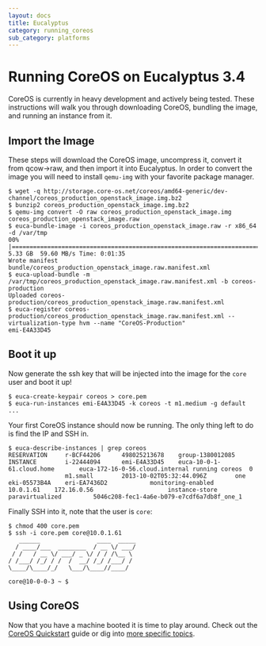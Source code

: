 ```yaml
---
layout: docs
title: Eucalyptus
category: running_coreos
sub_category: platforms
---
```


# Running CoreOS on Eucalyptus 3.4

CoreOS is currently in heavy development and actively being tested.
These instructions will walk you through downloading CoreOS, bundling the image, and running an instance from it.

## Import the Image

These steps will download the CoreOS image, uncompress it, convert it from qcow->raw, and then import it into Eucalyptus.
In order to convert the image you will need to install ```qemu-img``` with your favorite package manager.

```
$ wget -q http://storage.core-os.net/coreos/amd64-generic/dev-channel/coreos_production_openstack_image.img.bz2
$ bunzip2 coreos_production_openstack_image.img.bz2
$ qemu-img convert -O raw coreos_production_openstack_image.img coreos_production_openstack_image.raw
$ euca-bundle-image -i coreos_production_openstack_image.raw -r x86_64 -d /var/tmp
00% |====================================================================================================|   5.33 GB  59.60 MB/s Time: 0:01:35
Wrote manifest bundle/coreos_production_openstack_image.raw.manifest.xml
$ euca-upload-bundle -m /var/tmp/coreos_production_openstack_image.raw.manifest.xml -b coreos-production
Uploaded coreos-production/coreos_production_openstack_image.raw.manifest.xml
$ euca-register coreos-production/coreos_production_openstack_image.raw.manifest.xml --virtualization-type hvm --name "CoreOS-Production"
emi-E4A33D45
```

## Boot it up

Now generate the ssh key that will be injected into the image for the `core`
user and boot it up!

```
$ euca-create-keypair coreos > core.pem
$ euca-run-instances emi-E4A33D45 -k coreos -t m1.medium -g default
...
```

Your first CoreOS instance should now be running. The only thing left to do is
find the IP and SSH in.

```
$ euca-describe-instances | grep coreos
RESERVATION     r-BCF44206      498025213678    group-1380012085
INSTANCE        i-22444094      emi-E4A33D45    euca-10-0-1-61.cloud.home       euca-172-16-0-56.cloud.internal running coreos  0
                m1.small        2013-10-02T05:32:44.096Z        one     eki-05573B4A    eri-EA7436D2            monitoring-enabled      10.0.1.61    172.16.0.56                     instance-store                                  paravirtualized         5046c208-fec1-4a6e-b079-e7cdf6a7db8f_one_1

```

Finally SSH into it, note that the user is `core`:

```
$ chmod 400 core.pem
$ ssh -i core.pem core@10.0.1.61
   ______                ____  _____
  / ____/___  ________  / __ \/ ___/
 / /   / __ \/ ___/ _ \/ / / /\__ \
/ /___/ /_/ / /  /  __/ /_/ /___/ /
\____/\____/_/   \___/\____//____/

core@10-0-0-3 ~ $
```

## Using CoreOS

Now that you have a machine booted it is time to play around.
Check out the [CoreOS Quickstart]({{site.url}}/docs/quickstart) guide or dig into [more specific topics]({{site.url}}/docs).